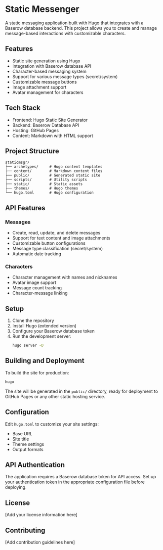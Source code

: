 # Static Messenger

A static messaging application built with Hugo that integrates with a Baserow database backend. This project allows you to create and manage message-based interactions with customizable characters.

## Features

- Static site generation using Hugo
- Integration with Baserow database API
- Character-based messaging system
- Support for various message types (secret/system)
- Customizable message buttons
- Image attachment support
- Avatar management for characters

## Tech Stack

- Frontend: Hugo Static Site Generator
- Backend: Baserow Database API
- Hosting: GitHub Pages
- Content: Markdown with HTML support

## Project Structure

```
staticmsgr/
├── archetypes/     # Hugo content templates
├── content/        # Markdown content files
├── public/         # Generated static site
├── scripts/        # Utility scripts
├── static/         # Static assets
├── themes/         # Hugo themes
└── hugo.toml       # Hugo configuration
```

## API Features

### Messages
- Create, read, update, and delete messages
- Support for text content and image attachments
- Customizable button configurations
- Message type classification (secret/system)
- Automatic date tracking

### Characters
- Character management with names and nicknames
- Avatar image support
- Message count tracking
- Character-message linking

## Setup

1. Clone the repository
2. Install Hugo (extended version)
3. Configure your Baserow database token
4. Run the development server:
   ```bash
   hugo server -D
   ```

## Building and Deployment

To build the site for production:
```bash
hugo
```

The site will be generated in the `public/` directory, ready for deployment to GitHub Pages or any other static hosting service.

## Configuration

Edit `hugo.toml` to customize your site settings:
- Base URL
- Site title
- Theme settings
- Output formats

## API Authentication

The application requires a Baserow database token for API access. Set up your authentication token in the appropriate configuration file before deploying.

## License

[Add your license information here]

## Contributing

[Add contribution guidelines here] 